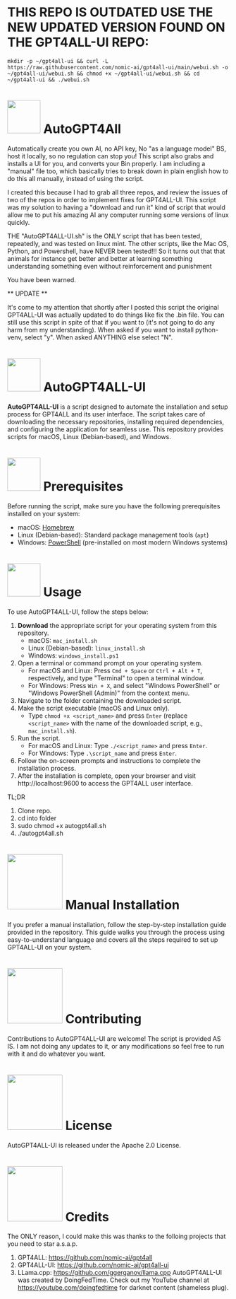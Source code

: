 # THIS REPO IS OUTDATED USE THE NEW UPDATED VERSION FOUND ON THE GPT4ALL-UI REPO:
```
mkdir -p ~/gpt4all-ui && curl -L https://raw.githubusercontent.com/nomic-ai/gpt4all-ui/main/webui.sh -o ~/gpt4all-ui/webui.sh && chmod +x ~/gpt4all-ui/webui.sh && cd ~/gpt4all-ui && ./webui.sh
```

# <img src="https://images.gamebanana.com/img/ico/sprays/5368ee7322ced.gif" width="75"> AutoGPT4All
Automatically create you own AI, no API key, No "as a language model" BS, host it locally, so no regulation can stop you! This script also grabs and installs a UI for you, and converts your Bin properly.  I am including a "manual" file too, which basically tries to break down in plain english how to do this all manually, instead of using the script. 

I created this because I had to grab all three repos, and review the issues of two of the repos in order to implement fixes for GPT4ALL-UI. This script was my solution to having a "download and run it" kind of script that would allow me to put his amazing AI any computer running some versions of linux quickly. 

THE "AutoGPT4ALL-UI.sh" is the ONLY script that has been tested, repeatedly, and was tested on linux mint. The other scripts, like the Mac OS, Python, and Powershell, have NEVER been tested!!! So it turns out that that animals for instance get better and better at learning something understanding something even without reinforcement and punishment

You have been warned. 

** UPDATE **

It's come to my attention that shortly after I posted this script the original GPT4ALL-UI was actually updated to do things like fix the .bin file. 
You can still use this script in spite of that if you want to (it's not going to do any harm from my understanding). When asked if you want to install python-venv, select "y". When asked ANYTHING else select "N". 


# <img src="https://img1.picmix.com/output/stamp/normal/0/9/7/2/522790_2c559.gif" width="75"> AutoGPT4ALL-UI

**AutoGPT4ALL-UI** is a script designed to automate the installation and setup process for GPT4ALL and its user interface. The script takes care of downloading the necessary repositories, installing required dependencies, and configuring the application for seamless use. This repository provides scripts for macOS, Linux (Debian-based), and Windows.

# <img src="https://shopcolors.archroma.com/Content/Images/loading-circle-with-ball.gif" width="75"> Prerequisites

Before running the script, make sure you have the following prerequisites installed on your system:

- macOS: [Homebrew](https://brew.sh/)
- Linux (Debian-based): Standard package management tools (`apt`)
- Windows: [PowerShell](https://docs.microsoft.com/en-us/powershell/scripting/install/installing-powershell) (pre-installed on most modern Windows systems)

# <img src="https://usagif.com/wp-content/uploads/loading-1.gif" width="75"> Usage

To use AutoGPT4ALL-UI, follow the steps below:

1. **Download** the appropriate script for your operating system from this repository.
    - macOS: `mac_install.sh`
    - Linux (Debian-based): `linux_install.sh`
    - Windows: `windows_install.ps1`
2. Open a terminal or command prompt on your operating system.
    - For macOS and Linux: Press `Cmd + Space` or `Ctrl + Alt + T`, respectively, and type "Terminal" to open a terminal window.
    - For Windows: Press `Win + X`, and select "Windows PowerShell" or "Windows PowerShell (Admin)" from the context menu.
3. Navigate to the folder containing the downloaded script.
4. Make the script executable (macOS and Linux only).
    - Type `chmod +x <script_name>` and press `Enter` (replace `<script_name>` with the name of the downloaded script, e.g., `mac_install.sh`).
5. Run the script.
    - For macOS and Linux: Type `./<script_name>` and press `Enter`.
    - For Windows: Type `.\script_name` and press `Enter`.
6. Follow the on-screen prompts and instructions to complete the installation process.
7. After the installation is complete, open your browser and visit http://localhost:9600 to access the GPT4ALL user interface.

TL;DR
1. Clone repo.
2. cd into folder
3. sudo chmod +x autogpt4all.sh
4. ./autogpt4all.sh

# <img src="https://i.pinimg.com/originals/7e/2a/eb/7e2aeb1567e91bfc2404cecca6aceecd.gif" width="125"> Manual Installation

If you prefer a manual installation, follow the step-by-step installation guide provided in the repository. This guide walks you through the process using easy-to-understand language and covers all the steps required to set up GPT4ALL-UI on your system.

# <img src="https://thumbs.gfycat.com/EnragedHoarseEuropeanfiresalamander-size_restricted.gif" width="125"> Contributing

Contributions to AutoGPT4ALL-UI are welcome! The script is provided AS IS. I am not doing any updates to it, or any modifications so feel free to run with it and do whatever you want. 

# <img src="https://media.giphy.com/media/aFrgqGf8CtBhm/giphy.gif" width="125"> License

AutoGPT4ALL-UI is released under the Apache 2.0 License. 

# <img src="https://media.tenor.com/NRCKemMTCx8AAAAC/hideo-kojima-credits.gif" width="125"> Credits

The ONLY reason, I could make this was thanks to the folloing projects that you need to star a.s.a.p.
1. GPT4ALL: https://github.com/nomic-ai/gpt4all
2. GPT4ALL-UI: https://github.com/nomic-ai/gpt4all-ui
3. LLama.cpp: https://github.com/ggerganov/llama.cpp
AutoGPT4ALL-UI was created by DoingFedTime. 
Check out my YouTube channel at https://youtube.com/doingfedtime for darknet content (shameless plug).

